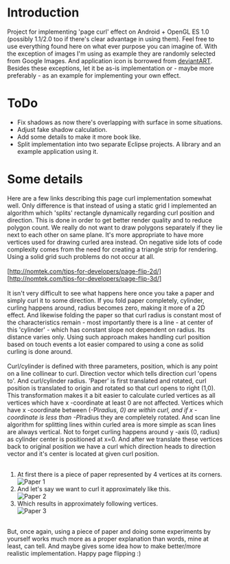 Introduction
============
Project for implementing 'page curl' effect on Android + OpenGL ES 1.0 (possibly 1.1/2.0 too if there's clear advantage in using them).
Feel free to use everything found here on what ever purpose you can imagine of. With the exception of
images I'm using as example they are randomly selected from Google Images. And application icon is borrowed
from [deviantART](http://browse.deviantart.com/customization/icons/dock/#/dz0w8n). Besides these
exceptions, let it be as-is implementation or - maybe more preferably - as an example for implementing your own effect.

ToDo
====
* Fix shadows as now there's overlapping with surface in some situations.
* Adjust fake shadow calculation.
* Add some details to make it more book like.
* Split implementation into two separate Eclipse projects. A library and an example application using it.

Some details
============
Here are a few links describing this page curl implementation somewhat well.
Only difference is that instead of using a static grid I implemented an algorithm
which 'splits' rectangle dynamically regarding curl position and direction.
This is done in order to get better render quality and to reduce polygon count.
We really do not want to draw polygons separately if they lie next to each other on same plane.
It's more appropriate to have more vertices used for drawing curled area instead.
On negative side lots of code complexity comes from the need for creating a triangle strip for rendering.
Using a solid grid such problems do not occur at all.<br/>
<br/>
[http://nomtek.com/tips-for-developers/page-flip-2d/]<br/>
[http://nomtek.com/tips-for-developers/page-flip-3d/]<br/>
<br/>
It isn't very difficult to see what happens here once you take a paper and simply
curl it to some direction. If you fold paper completely, cylinder, curling happens around,
radius becomes zero, making it more of a 2D effect. And likewise folding the paper so
that curl radius is constant most of the characteristics remain - most importantly there
is a line - at center of this 'cylinder' - which has constant slope not dependent on radius.
Its distance varies only. Using such approach makes handling curl position based on touch events
a lot easier compared to using a cone as solid curling is done around.<br/>
<br/>
Curl/cylinder is defined with three parameters, position, which is any point on a line collinear to
curl. Direction vector which tells direction curl 'opens to'. And curl/cylinder
radius. 'Paper' is first translated and rotated, curl position is translated
to origin and rotated so that curl opens to right (1,0). This transformation makes
it a bit easier to calculate curled vertices as all vertices which have x -coordinate
at least 0 are not affected. Vertices which have x -coordinate between (-PI*radius, 0)
are within curl, and if x -coordinate is less than -PI*radius they are completely rotated.
And scan line algorithm for splitting lines within curled area is more simple as
scan lines are always vertical. Not to forget curling happens around y -axis (0, radius) as
cylinder center is positioned at x=0. And after we translate these vertices back to
original position we have a curl which direction heads to direction vector and it's center
is located at given curl position.<br/>
<br/>
1. At first there is a piece of paper represented by 4 vertices at its corners.<br/>
![Paper 1](https://github.com/harism/android_page_curl/blob/master/paper1.jpg?raw=true)<br/>
2. And let's say we want to curl it approximately like this.<br/>
![Paper 2](https://github.com/harism/android_page_curl/blob/master/paper2.jpg?raw=true)<br/>
3. Which results in approximately following vertices.<br/>
![Paper 3](https://github.com/harism/android_page_curl/blob/master/paper3.jpg?raw=true)<br/>
<br/>
But, once again, using a piece of paper and doing some experiments by yourself works
much more as a proper explanation than words, mine at least, can tell.
And maybe gives some idea how to make better/more realistic implementation.
Happy page flipping  :)<br/>

